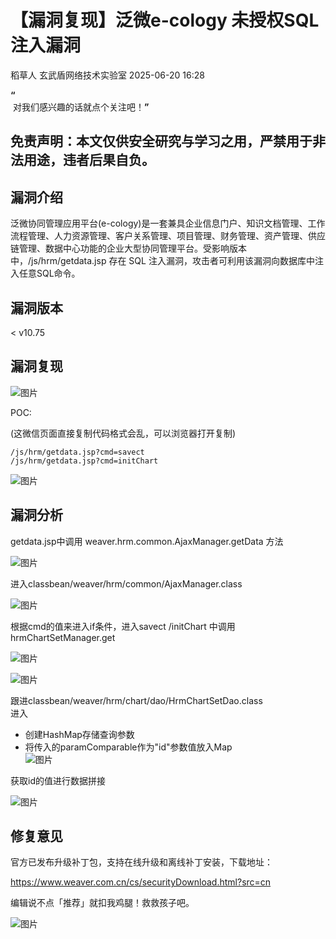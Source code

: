 #  【漏洞复现】泛微e-cology 未授权SQL注入漏洞  
稻草人  玄武盾网络技术实验室   2025-06-20 16:28  
  
**“**  
 对我们感兴趣的话就点个关注吧！**”**  
  
## 免责声明：本文仅供安全研究与学习之用，严禁用于非法用途，违者后果自负。  
## 漏洞介绍  
  
泛微协同管理应用平台(e-cology)是一套兼具企业信息门户、知识文档管理、工作流程管理、人力资源管理、客户关系管理、项目管理、财务管理、资产管理、供应链管理、数据中心功能的企业大型协同管理平台。受影响版本中，/js/hrm/getdata.jsp 存在 SQL 注入漏洞，攻击者可利用该漏洞向数据库中注入任意SQL命令。  
## 漏洞版本  
  
< v10.75  
## 漏洞复现  
  
![图片](https://mmbiz.qpic.cn/sz_mmbiz_png/Ej4eNleprJI2BvgvNFiblzjtlvnCZy0X4QGlMXYUfdPnA7vaptrjMaNUdhyZTt4Z6FTMOahYQ1iawkL7gd2ByTYA/640?wx_fmt=png&from=appmsg&tp=webp&wxfrom=5&wx_lazy=1 "")  
  
POC:  
  
(这微信页面直接复制代码格式会乱，可以浏览器打开复制)  
```
/js/hrm/getdata.jsp?cmd=savect
/js/hrm/getdata.jsp?cmd=initChart
```  
  
![图片](https://mmbiz.qpic.cn/sz_mmbiz_png/Ej4eNleprJI2BvgvNFiblzjtlvnCZy0X4nNib0iaib7TLdyOfMjIaHfGuN0tia7GAfaAdmsOF1UxnxIpK1vmZHaO2ug/640?wx_fmt=png&from=appmsg&tp=webp&wxfrom=5&wx_lazy=1 "")  
  
## 漏洞分析  
  
getdata.jsp中调用 weaver.hrm.common.AjaxManager.getData 方法  
  
![图片](https://mmbiz.qpic.cn/sz_mmbiz_png/Ej4eNleprJI2BvgvNFiblzjtlvnCZy0X4a29ZcWzyNSx2whSW9kBcnaV5sveZPfNYXXmIiadCcWUqYjceJnEKvYQ/640?wx_fmt=png&from=appmsg&tp=webp&wxfrom=5&wx_lazy=1 "")  
  
进入classbean/weaver/hrm/common/AjaxManager.class  
  
![图片](https://mmbiz.qpic.cn/sz_mmbiz_png/Ej4eNleprJI2BvgvNFiblzjtlvnCZy0X40dCib70FXbR1NQ41e5DOZq1YdQk2suhQ31t02JkBoXl63Mhf3icibqFcQ/640?wx_fmt=png&from=appmsg&tp=webp&wxfrom=5&wx_lazy=1 "")  
  
根据cmd的值来进入if条件，进入savect /initChart 中调用hrmChartSetManager.get  
  
![图片](https://mmbiz.qpic.cn/sz_mmbiz_png/Ej4eNleprJI2BvgvNFiblzjtlvnCZy0X4rV01n3J4ibNurPFE0EhA4fc64GDOFYE87063EicdHbyRvB06hII4EQNQ/640?wx_fmt=png&from=appmsg&tp=webp&wxfrom=5&wx_lazy=1 "")  
  
![图片](https://mmbiz.qpic.cn/sz_mmbiz_png/Ej4eNleprJI2BvgvNFiblzjtlvnCZy0X4OrNKhomHNibs0nHaVnTXMJpfkyMDt3wCibgtibrxJESkI6IykBGpZtDvA/640?wx_fmt=png&from=appmsg&tp=webp&wxfrom=5&wx_lazy=1 "")  
  
跟进classbean/weaver/hrm/chart/dao/HrmChartSetDao.class  
进入  
- 创建HashMap存储查询参数  
- 将传入的paramComparable作为"id"参数值放入Map  
![图片](https://mmbiz.qpic.cn/sz_mmbiz_png/Ej4eNleprJI2BvgvNFiblzjtlvnCZy0X4RVAk55oGgIOFPwBezAYj2XmlcIseNVDSXpkfE2jUTXM7jD11Yz6SicA/640?wx_fmt=png&from=appmsg&tp=webp&wxfrom=5&wx_lazy=1 "")  
  
获取id的值进行数据拼接  
  
![图片](https://mmbiz.qpic.cn/sz_mmbiz_png/Ej4eNleprJI2BvgvNFiblzjtlvnCZy0X4nfEtibKqW0yPQ9ZeWG1ib3IfHN2S6SeWyHtoOYumV8wZTvL5qSZFb8rQ/640?wx_fmt=png&from=appmsg&tp=webp&wxfrom=5&wx_lazy=1 "")  
## 修复意见  
  
官方已发布升级补丁包，支持在线升级和离线补丁安装，下载地址：  
  
https://www.weaver.com.cn/cs/securityDownload.html?src=cn  
  
  
编辑说不点「推荐」就扣我鸡腿！救救孩子吧。  
  
![图片](https://mmbiz.qpic.cn/mmbiz_png/UM0M1icqlo0knIjq7rj7rsX0r4Rf2CDQylx0IjMfpPM93icE9AGx28bqwDRau5EkcWpK6WBAG5zGDS41wkfcvJiaA/640?wx_fmt=other&wxfrom=5&wx_lazy=1&wx_co=1&tp=webp "")  
  
  
